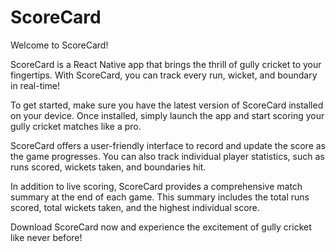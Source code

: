 # ScoreCard

Welcome to ScoreCard!

ScoreCard is a React Native app that brings the thrill of gully cricket to your fingertips. With ScoreCard, you can track every run, wicket, and boundary in real-time!

To get started, make sure you have the latest version of ScoreCard installed on your device. Once installed, simply launch the app and start scoring your gully cricket matches like a pro.

ScoreCard offers a user-friendly interface to record and update the score as the game progresses. You can also track individual player statistics, such as runs scored, wickets taken, and boundaries hit.

In addition to live scoring, ScoreCard provides a comprehensive match summary at the end of each game. This summary includes the total runs scored, total wickets taken, and the highest individual score.

Download ScoreCard now and experience the excitement of gully cricket like never before!
